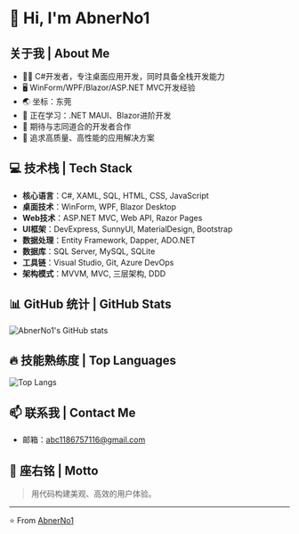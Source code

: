 # 👋 Hi, I'm AbnerNo1

## 关于我 | About Me

- 🧑‍💻 C#开发者，专注桌面应用开发，同时具备全栈开发能力
- 🖥️ WinForm/WPF/Blazor/ASP.NET MVC开发经验
- 🌏 坐标：东莞
- 🌱 正在学习：.NET MAUI、Blazor进阶开发
- 👯 期待与志同道合的开发者合作
- 🚀 追求高质量、高性能的应用解决方案

## 💻 技术栈 | Tech Stack

- **核心语言**：C#, XAML, SQL, HTML, CSS, JavaScript
- **桌面技术**：WinForm, WPF, Blazor Desktop
- **Web技术**：ASP.NET MVC, Web API, Razor Pages
- **UI框架**：DevExpress, SunnyUI, MaterialDesign, Bootstrap
- **数据处理**：Entity Framework, Dapper, ADO.NET
- **数据库**：SQL Server, MySQL, SQLite
- **工具链**：Visual Studio, Git, Azure DevOps
- **架构模式**：MVVM, MVC, 三层架构, DDD

## 📊 GitHub 统计 | GitHub Stats

![AbnerNo1's GitHub stats](https://github-readme-stats.vercel.app/api?username=AbnerNo1&show_icons=true&theme=tokyonight)

## 🔥 技能熟练度 | Top Languages

![Top Langs](https://github-readme-stats.vercel.app/api/top-langs/?username=AbnerNo1&layout=compact&theme=tokyonight)

## 📫 联系我 | Contact Me

- 邮箱：abc1186757116@gmail.com

## 📌 座右铭 | Motto

> 用代码构建美观、高效的用户体验。

---
⭐️ From [AbnerNo1](https://github.com/AbnerNo1)
